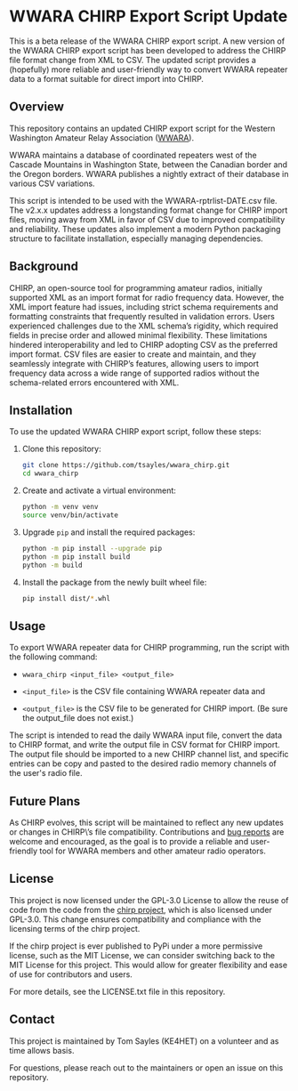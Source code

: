 # WWARA CHIRP Export Script Update

This is a beta release of the WWARA CHIRP export script. 
A new version of the WWARA CHIRP export script has been developed to address 
the CHIRP file format change from XML to CSV. The updated script provides a 
(hopefully) more reliable and user-friendly way to convert WWARA repeater 
data to a format suitable for direct import into CHIRP.

## Overview
This repository contains an updated CHIRP export script for the Western
Washington Amateur Relay Association ([WWARA](https://www.wwara.org/)). 

WWARA maintains a database of coordinated repeaters west of the Cascade
Mountains in Washington State, between the Canadian border and the Oregon
borders. WWARA publishes a nightly extract of their database in various CSV 
variations. 

This script is intended to be used with the WWARA-rptrlist-DATE.csv file. The 
v2.x.x updates address a longstanding format change for CHIRP import files, 
moving away from XML in favor of CSV due to improved compatibility and 
reliability. These updates also implement a modern Python packaging structure
to facilitate installation, especially managing dependencies.

## Background
CHIRP, an open-source tool for programming amateur radios, initially supported
XML as an import format for radio frequency data. However, the XML import
feature had issues, including strict schema requirements and formatting
constraints that frequently resulted in validation errors. Users experienced
challenges due to the XML schema’s rigidity, which required fields in precise
order and allowed minimal flexibility. These limitations hindered
interoperability and led to CHIRP adopting CSV as the preferred import format.
CSV files are easier to create and maintain, and they seamlessly integrate with
CHIRP’s features, allowing users to import frequency data across a wide range of
supported radios without the schema-related errors encountered with XML.

## Installation
To use the updated WWARA CHIRP export script, follow these steps:

1. Clone this repository:
   ```bash
   git clone https://github.com/tsayles/wwara_chirp.git
   cd wwara_chirp
   ```

2. Create and activate a virtual environment:
   ```bash
   python -m venv venv
   source venv/bin/activate
   ```

3. Upgrade `pip` and install the required packages:
   ```bash
   python -m pip install --upgrade pip
   python -m pip install build
   python -m build
   ```

4. Install the package from the newly built wheel file:
   ```bash
   pip install dist/*.whl
   ```


## Usage
To export WWARA repeater data for CHIRP programming, run the script with the
following command:
* `wwara_chirp <input_file> <output_file>`

* `<input_file>` is the CSV file containing WWARA repeater data and
* `<output_file>` is the CSV file to be generated for CHIRP import. (Be sure the
  output_file does not exist.)
  
The script is intended to read the daily WWARA input file, convert the data to
CHIRP format, and write the output file in CSV format for CHIRP import. The
output file should be imported to a new CHIRP channel list, and specific entries
can be copy and pasted to the desired radio memory channels of the user's radio
file.


## Future Plans
As CHIRP evolves, this script will be maintained to reflect any new updates or 
changes in CHIRP\’s file compatibility. Contributions and 
[bug reports](https://github.com/tsayles/wwara-chirp/issues) are welcome and 
encouraged, as the goal is to provide a reliable and user-friendly tool for 
WWARA members and other amateur radio operators.

## License
This project is now licensed under the GPL-3.0 License to allow the reuse of
code from the code from the [chirp project](https://github.com/kk7ds/chirp),
which is also licensed under GPL-3.0. This change ensures compatibility and
compliance with the licensing terms of the chirp project.

If the chirp project is ever published to PyPi under a more permissive license,
such as the MIT License, we can consider switching back to the MIT License for
this project. This would allow for greater flexibility and ease of use for
contributors and users.

For more details, see the LICENSE.txt file in this repository.

## Contact

This project is maintained by Tom Sayles (KE4HET) on a volunteer and as time 
allows basis.

For questions, please reach out to the maintainers or open an issue on this 
repository.
